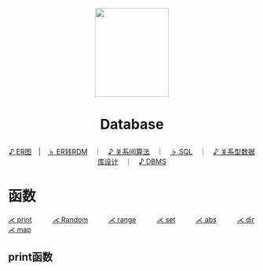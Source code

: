 
<div align="center">
  <a href="https://eosdota.xyz">
    <img src="https://i.loli.net/2019/12/08/qYQ1bu4ED9TAoBX.png"  width="150" height="180">
  </a>
</div>

# <p align="center">Database</p>

<div align="center">
  
  [♪ ER图](#ER图)　|　[♭ ER转RDM](https://github.com/EOS1O/9311-Notebook/blob/master/ERM2RDM.md)　｜　[♪ 关系间算法](#关系间算法)　｜　[♭ SQL](#SQL)　｜　[♪ 关系型数据库设计](#数据库设计)　｜　[♪ DBMS](#DBMS)
  
</div>

# 函数
[⋌ print](#print函数)　　　[⋌ Random](#Random函数)　　　[⋌ range](#range函数)　　　[⋌ set](#set函数)　　　[⋌ abs](#abs函数)　　　[⋌ dir](#dir函数)　　　[⋌ map](#map函数)　　　

## print函数
